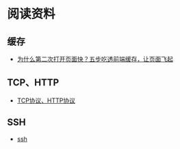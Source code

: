 # 阅读资料

## 缓存

- [为什么第二次打开页面快？五步吃透前端缓存，让页面飞起](https://juejin.cn/post/6993358764481085453)

## TCP、HTTP

- [TCP协议、HTTP协议](https://sanyuan0704.top/my_blog/blogs/net/tcp/001.html)

## SSH

- [ssh](https://wangdoc.com/ssh/key.html)
